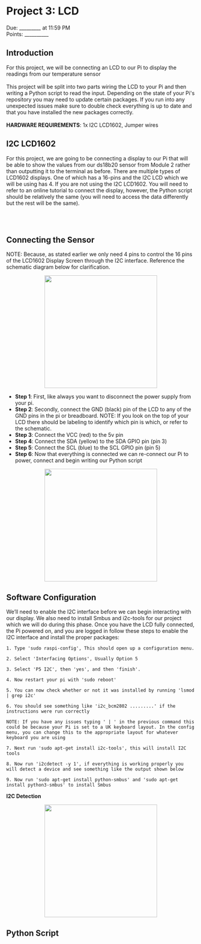 
# Project 3: LCD
Due: _________ at 11:59 PM <br>
Points: __________


## Introduction
For this project, we will be connecting an LCD to our Pi to display the readings from our temperature sensor
<br><br>
This project will be split into two parts wiring the LCD to your Pi and then writing a Python script to read the input. Depending on the state of your Pi's repository you may need to update certain packages. If you run into any unexpected issues make sure to double check everything is up to date and that you have installed the new packages correctly.
<br><br>
**HARDWARE REQUIREMENTS**: 1x I2C LCD1602, Jumper wires

## I2C LCD1602
For this project, we are going to be connecting a display to our Pi that will be able to show the values from our ds18b20 sensor from Module 2 rather than outputting it to the terminal as before. There are multiple types of LCD1602 displays. One of which has a 16-pins and the I2C LCD which we will be using has 4. If you are not using the I2C LCD1602. You will need to refer to an online tutorial to connect the display, however, the Python script should be relatively the same (you will need to access the data differently but the rest will be the same).

<br><br>

## Connecting the Sensor
NOTE: Because, as stated earlier we only need 4 pins to control the 16 pins of the LCD1602 Display Screen through the I2C interface. Reference the schematic diagram below for clarification.

<p align="center">
  <img src="https://github.com/brhn-4/INTAG-RasPi-Modules/assets/71796616/8c6eab57-d3c9-43af-b147-baeaaf5cfbe7" width="300" />
</p>

- **Step 1**: First, like always you want to disconnect the power supply from your pi.
- **Step 2**: Secondly, connect the GND (black) pin of the LCD to any of the GND pins in the pi or breadboard. NOTE: If you look on the top of your LCD there should be labeling to identify which pin is which, or refer to the schematic.
- **Step 3**: Connect the VCC (red) to the 5v pin
- **Step 4**: Connect the SDA (yellow) to the SDA GPIO pin (pin 3)
- **Step 5**: Connect the SCL (blue) to the SCL GPIO pin (pin 5)
- **Step 6**: Now that everything is connected we can re-connect our Pi to power, connect and begin writing our Python script

<p align="center">
  <img src="https://github.com/brhn-4/INTAG-RasPi-Modules/assets/71796616/b508481a-e04e-4d97-b29e-a30babcb91f7" width="300" />
</p>


## Software Configuration

We’ll need to enable the I2C interface before we can begin interacting with our display. We also need to install Smbus and i2c-tools for our project which we will do during this phase. Once you have the LCD fully connected, the Pi powered on, and you are logged in follow these steps to enable the I2C interface and install the proper packages:

```
1. Type 'sudo raspi-config', This should open up a configuration menu.

2. Select 'Interfacing Options', Usually Option 5 

3. Select 'P5 I2C', then 'yes', and then 'finish'.   

4. Now restart your pi with 'sudo reboot'

5. You can now check whether or not it was installed by running 'lsmod | grep i2c'

6. You should see something like 'i2c_bcm2802 .........' if the instructions were run correctly

NOTE: If you have any issues typing ' | ' in the previous command this could be because your Pi is set to a UK keyboard layout. In the config menu, you can change this to the appropriate layout for whatever keyboard you are using

7. Next run 'sudo apt-get install i2c-tools', this will install I2C tools

8. Now run 'i2cdetect -y 1', if everything is working properly you will detect a device and see something like the output shown below

9. Now run 'sudo apt-get install python-smbus' and 'sudo apt-get install python3-smbus' to install Smbus
```
**I2C Detection**
<p align="center">
  <img src="https://github.com/brhn-4/INTAG-RasPi-Modules/assets/71796616/9bc39931-da31-4c94-9696-aab6f768fdc7" width="300" />
</p>



## Python Script






















